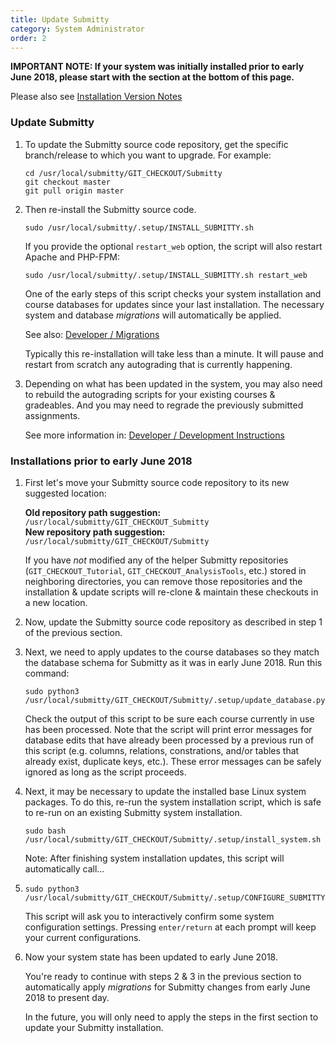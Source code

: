 ```yaml
---
title: Update Submitty
category: System Administrator
order: 2
---
```



**IMPORTANT NOTE: If your system was initially installed prior to
early June 2018, please start with the section at the bottom of this
page.**


Please also see [Installation Version Notes](version_notes)

### Update Submitty

1.  To update the Submitty source code repository, get the specific
    branch/release to which you want to upgrade.  For example:

    ```
    cd /usr/local/submitty/GIT_CHECKOUT/Submitty
    git checkout master
    git pull origin master
    ```


2.  Then re-install the Submitty source code.

    ```
    sudo /usr/local/submitty/.setup/INSTALL_SUBMITTY.sh
    ```

    If you provide the optional `restart_web` option, the script will
    also restart Apache and PHP-FPM:

    ```
    sudo /usr/local/submitty/.setup/INSTALL_SUBMITTY.sh restart_web
    ```

    One of the early steps of this script checks your system
    installation and course databases for updates since your last
    installation.  The necessary system and database _migrations_ will
    automatically be applied.

    See also: [Developer / Migrations](/developer/migrations)

    Typically this re-installation will take less than a minute.  It
    will pause and restart from scratch any autograding that is
    currently happening.


3.  Depending on what has been updated in the system, you may also need to
    rebuild the autograding scripts for your existing courses &
    gradeables.  And you may need to regrade the previously submitted
    assignments.

    See more information in:
    [Developer / Development Instructions](/developer/development_instructions)



### Installations prior to early June 2018


1.  First let's move your Submitty source code repository to its new suggested location:

    **Old repository path suggestion:**   `/usr/local/submitty/GIT_CHECKOUT_Submitty`  
    **New repository path suggestion:**   `/usr/local/submitty/GIT_CHECKOUT/Submitty`     

    If you have _not_ modified any of the helper Submitty repositories
    (`GIT_CHECKOUT_Tutorial`, `GIT_CHECKOUT_AnalysisTools`, etc.) stored
    in neighboring directories, you can remove those repositories and
    the installation & update scripts will re-clone & maintain these
    checkouts in a new location.


2.  Now, update the Submitty source code repository as described in
    step 1 of the previous section.


3.  Next, we need to apply updates to the course databases so they
    match the database schema for Submitty as it was in early
    June 2018.  Run this command:

    ```
    sudo python3 /usr/local/submitty/GIT_CHECKOUT/Submitty/.setup/update_database.py
    ```

    Check the output of this script to be sure each course currently
    in use has been processed.  Note that the script will print error messages
    for database edits that have already been processed by a previous run of
    this script (e.g. columns, relations, constrations, and/or tables
    that already exist, duplicate keys, etc.).  These error messages
    can be safely ignored as long as the script proceeds.


4.  Next, it may be necessary to update the installed base Linux
    system packages.  To do this, re-run the system installation
    script, which is safe to re-run on an existing Submitty system
    installation.

    ```
    sudo bash /usr/local/submitty/GIT_CHECKOUT/Submitty/.setup/install_system.sh
    ```

    Note: After finishing system installation updates, this script
    will automatically call...


5.  ```
    sudo python3 /usr/local/submitty/GIT_CHECKOUT/Submitty/.setup/CONFIGURE_SUBMITTY.py
    ```

    This script will ask you to interactively confirm some system
    configuration settings.  Pressing `enter/return` at each prompt
    will keep your current configurations.


6.  Now your system state has been updated to early June 2018.

    You're ready to continue with steps 2 & 3 in the previous section
    to automatically apply _migrations_ for Submitty changes from
    early June 2018 to present day.

    In the future, you will only need to apply the steps in the first
    section to update your Submitty installation.
